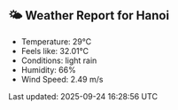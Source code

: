 <!-- WEATHER-START -->
## 🌤 Weather Report for Hanoi

- Temperature: 29°C
- Feels like: 32.01°C
- Conditions: light rain
- Humidity: 66%
- Wind Speed: 2.49 m/s

Last updated: 2025-09-24 16:28:56 UTC
<!-- WEATHER-END -->
